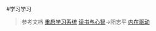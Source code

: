 #学习学习
> 参考文档
> [重启学习系统](https://mp.weixin.qq.com/s/Bqd95DIQ8qlVf24G_lVGKA)
> [读书与心智](https://zhuanlan.zhihu.com/p/27936217)→阳志平
> [内在驱动](https://mp.weixin.qq.com/s?__biz=MzA3MzM0MjUyMQ==&mid=2652149359&idx=1&sn=99b1eabcf753ab64114175cf3076a6c0&scene=21#wechat_redirect)
> 

